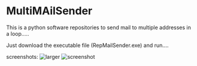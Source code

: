 # MultiMAilSender
This is a python software repositories to send mail to multiple addresses in a loop.....

Just download the executable file (RepMailSender.exe) and run....

screenshots:
![larger](https://user-images.githubusercontent.com/56015125/82143619-e5eeb780-9864-11ea-94c2-5b2741a94249.PNG)
![screenshot](https://user-images.githubusercontent.com/56015125/82143625-eab36b80-9864-11ea-9110-8efc65cea686.PNG)
